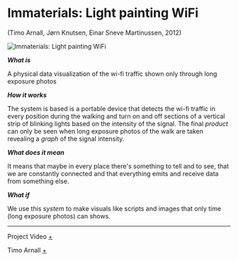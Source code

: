 # Immaterials: Light painting WiFi
(Timo Arnall, Jørn Knutsen, Einar Sneve Martinussen, 2012)

![Immaterials: Light painting WiFi](https://s-media-cache-ak0.pinimg.com/originals/74/3e/91/743e91b82580238fc322577b77df97cb.jpg)

***What is***

A physical data visualization of the wi-fi traffic shown only through long exposure photos

***How it works***

The system is based is a portable device that detects the wi-fi traffic in every position during the walking and turn on and off sections of a vertical strip of blinking lights based on the intensity of the signal.
The final *product* can only be seen when long exposure photos of the walk are taken revealing a *graph* of the signal intensity.

***What does it mean***

It means that maybe in every place there's something to tell and to see, that we are constantly connected and that everything emits and receive data from something else.

***What if***

We use this *system* to make visuals like scripts and images that only time (long exposure photos) can shows. 

---


Project Video [+](https://vimeo.com/20412632)

Timo Arnall [+](http://www.elasticspace.com)
